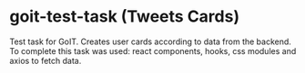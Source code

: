 # goit-test-task (Tweets Cards)
Test task for GoIT. Creates user cards according to data from the backend. 
To complete this task was used: react components, hooks, css modules and axios to fetch data. 
